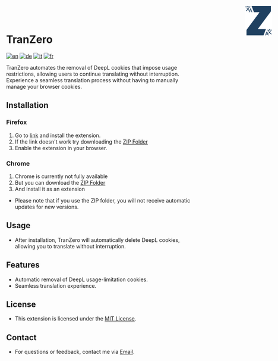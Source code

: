 # TranZero
<img src="./logo.svg" alt="logo" style="position: absolute; top: 1rem; right: 1rem; width: 4.5rem">

[![en](https://img.shields.io/badge/lang-en-red.svg)](https://github.com/FabDonRixos/TranZero/blob/main/README.md)
[![de](https://img.shields.io/badge/lang-de-yellow.svg)](https://github.com/FabDonRixos/TranZero/blob/main/README.de.md)
[![it](https://img.shields.io/badge/lang-it-green.svg)](https://github.com/FabDonRixos/TranZero/blob/main/README.it.md)
[![fr](https://img.shields.io/badge/lang-fr-blue.svg)](https://github.com/FabDonRixos/TranZero/blob/main/README.fr.md)

TranZero automates the removal of DeepL cookies that impose usage restrictions, allowing users to continue translating without interruption. Experience a seamless translation process without having to manually manage your browser cookies.

## Installation

### Firefox
1. Go to [link](https://addons.mozilla.org/de/firefox/addon/tranzero/) and install the extension.
2. If the link doesn't work try downloading the <a href="https://github.com/FabDonRixos/TranZero/blob/master/TranZero_firefox.zip" download>ZIP Folder</a>
3. Enable the extension in your browser.

### Chrome
1. Chrome is currently not fully available
2. But you can download the <a href="https://github.com/FabDonRixos/TranZero/blob/master/TranZero_Chrome.zip" download>ZIP Folder</a>
3. And install it as an extension

- Please note that if you use the ZIP folder, you will not receive automatic updates for new versions.

## Usage

- After installation, TranZero will automatically delete DeepL cookies, allowing you to translate without interruption.

## Features

- Automatic removal of DeepL usage-limitation cookies.
- Seamless translation experience.

## License

- This extension is licensed under the [MIT License](link-to-license).

## Contact

- For questions or feedback, contact me via [Email](mailto:question@fabian.li).
